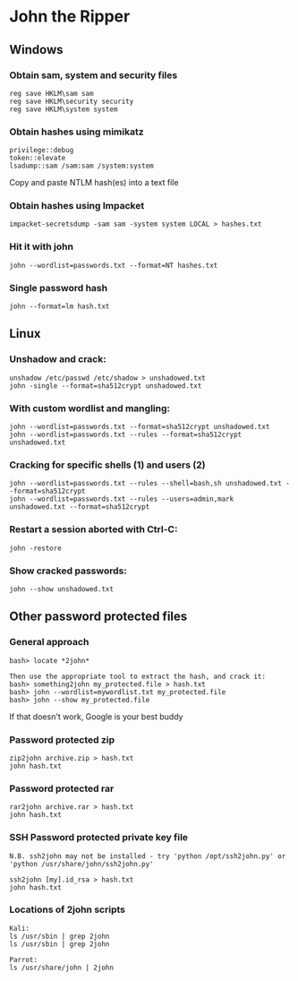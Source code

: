 # John the Ripper

## Windows

### Obtain sam, system and security files
    reg save HKLM\sam sam
    reg save HKLM\security security
    reg save HKLM\system system

### Obtain hashes using mimikatz
    privilege::debug
    token::elevate
    lsadump::sam /sam:sam /system:system

Copy and paste NTLM hash(es) into a text file

### Obtain hashes using Impacket
    impacket-secretsdump -sam sam -system system LOCAL > hashes.txt

### Hit it with john
    john --wordlist=passwords.txt --format=NT hashes.txt


### Single password hash 
    john --format=lm hash.txt

## Linux
### Unshadow and crack:
    unshadow /etc/passwd /etc/shadow > unshadowed.txt
    john -single --format=sha512crypt unshadowed.txt

### With custom wordlist and mangling:
    john --wordlist=passwords.txt --format=sha512crypt unshadowed.txt
    john --wordlist=passwords.txt --rules --format=sha512crypt unshadowed.txt


### Cracking for specific shells (1) and users (2)
    john --wordlist=passwords.txt --rules --shell=bash,sh unshadowed.txt --format=sha512crypt
    john --wordlist=passwords.txt --rules --users=admin,mark unshadowed.txt --format=sha512crypt

### Restart a session aborted with Ctrl-C:
    john -restore

### Show cracked passwords:
    john --show unshadowed.txt

## Other password protected files

### General approach

```
bash> locate *2john*

Then use the appropriate tool to extract the hash, and crack it:
bash> something2john my_protected.file > hash.txt
bash> john --wordlist=mywordlist.txt my_protected.file
bash> john --show my_protected.file
```

If that doesn't work, Google is your best buddy

### Password protected zip

    zip2john archive.zip > hash.txt
    john hash.txt

### Password protected rar

```
rar2john archive.rar > hash.txt
john hash.txt
```

### SSH Password protected private key file

```
N.B. ssh2john may not be installed - try 'python /opt/ssh2john.py' or 'python /usr/share/john/ssh2john.py'

ssh2john [my].id_rsa > hash.txt
john hash.txt
```

### Locations of 2john scripts

```
Kali:
ls /usr/sbin | grep 2john
ls /usr/sbin | grep 2john

Parrot:
ls /usr/share/john | 2john
```

